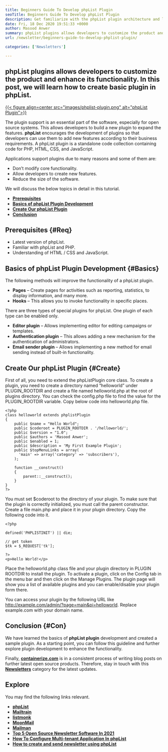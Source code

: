```yaml
---
title: Beginners Guide To Develop phpList Plugin
seoTitle: Beginners Guide To Develop phpList Plugin
description: Get familiarize with the phpList plugin architecture and learn how to create a basic phpList plugin. This guideline helps you to customize and enhance phpList functionality.
date: Fri, 18 Dec 2020 19:51:33 +0000
author: Masood Anwer
summary: phpList plugins allows developers to customize the product and enhance its functionality. In this post, we will learn how to create basic plugin in phpList.
url: /newsletter/beginners-guide-to-develop-phplist-plugin/

categories: ['Newsletters']

---
```

## phpList plugins allows developers to customize the product and enhance its functionality. In this post, we will learn how to create basic plugin in phpList.

[{{< figure align=center src="images/phplist-plugin.png" alt="phpList Plugin">}}][1] 

The plugin support is an essential part of the software, especially for open source systems. This allows developers to build a new plugin to expand the features. **phpList** encourages the development of plugins so that developers can use them to add new features according to their business requirements. A phpList plugin is a standalone code collection containing code for PHP, HTML, CSS, and JavaScript.

Applications support plugins due to many reasons and some of them are:

  * Don’t modify core functionality.
  * Allow developers to create new features.
  * Reduce the size of the software.

We will discuss the below topics in detail in this tutorial.

  * [**Prerequisites**][2]
  * [**Basics of phpList Plugin Development**][3]
  * [**Create Our phpList Plugin**][4]
  * [**Conclusion**][5]

## Prerequisites {#Req}

  * Latest version of phpList.
  * Familiar with phpList and PHP.
  * Understanding of HTML / CSS and JavaScript.

## Basics of phpList Plugin Development {#Basics}

The following methods will improve the functionality of a phpList plugin.

  * **Pages** – Create pages for activities such as reporting, statistics, to display information, and many more.
  * **Hooks** – This allows you to invoke functionality in specific places.

There are three types of special plugins for phpList. One plugin of each type can be enabled only.

  * **Editor plugin** – Allows implementing editor for editing campaigns or templates.
  * **Authentication plugin** – This allows adding a new mechanism for the authentication of administrators.
  * **Email sender plugin** – Allows implementing a new method for email sending instead of built-in functionality.

## Create Our phpList Plugin {#Create}

First of all, you need to extend the phpListPlugin core class. To create a plugin, you need to create a directory named “helloworld” under PLUGIN\_ROOTDIR and create a file named helloworld.php at the root of plugins directory. You can check the config.php file to find the value for the PLUGIN\_ROOTDIR variable. Copy below code into helloworld.php file.


```
<?php
class helloworld extends phplistPlugin
{
    public $name = "Hello World";
    public $coderoot = PLUGIN_ROOTDIR . '/helloworld/';
    public $version = "1.0";
    public $authors = 'Masood Anwer';
    public $enabled = 1;
    public $description = 'My First Example Plugin';
    public $topMenuLinks = array(
      'main' => array('category' => 'subscribers'),
    );

    function __construct()
    {
        parent::__construct();
    }
}
?>
```


You must set $coderoot to the directory of your plugin. To make sure that the plugin is correctly initialized, you must call the parent constructor. Create a file main.php and place it in your plugin directory. Copy the following code into it.


```
<?php

defined('PHPLISTINIT') || die;

// get token
$tk = $_REQUEST['tk'];

?>
<p>Hello World!</p>
```


Place the helloworld.php class file and your plugin directory in PLUGIN ROOTDIR to install the plugin. To activate a plugin, click on the Config tab in the menu bar and then click on the Manage Plugins. The plugin page will show you a list of available plugins and you can enable/disable your plugin form there. 

You can access your plugin by the following URL like http://example.com/admin/?page=main&pi=helloworld. Replace example.com with your domain name.

## Conclusion {#Con}

We have learned the basics of **phpList plugin** development and created a sample plugin. As a starting point, you can follow this guideline and further explore plugin development to enhance the functionality.

Finally, [**containerize.com**][6] is in a consistent process of writing blog posts on further latest open source products. Therefore, stay in touch with this [**Newsletters**][7] category for the latest updates.

## Explore

You may find the following links relevant.

  * [**phpList**][8]
  * [**Mailtrain**][9]
  * [**listmonk**][10]
  * [**MoonMail**][11]
  * [**Mailman**][12]
  * [**Top 5 Open Source Newsletter Software In 2021**][13]
  * [**How To Configure Multi-tenant Application In phpList**][14]
  * [**How to create and send newsletter using phpList**][15]

 [1]: https://products.containerize.com/newsletter/phplist
 [2]: #Req
 [3]: #Basics
 [4]: #Create
 [5]: #Con
 [6]: https://containerize.com
 [7]: https://blog.containerize.com/category/newsletter/
 [8]: https://products.containerize.com/newsletter/phplist/
 [9]: https://products.containerize.com/newsletter/mailtrain/
 [10]: https://products.containerize.com/newsletter/listmonk/
 [11]: https://products.containerize.com/newsletter/moonmail/
 [12]: https://products.containerize.com/newsletter/mailman/
 [13]: https://blog.containerize.com/2021/04/23/top-5-open-source-newsletter-software-in-2021/
 [14]: https://blog.containerize.com/2020/10/24/how-to-implement-multi-tenancy-in-phplist/
 [15]: https://blog.containerize.com/2020/10/29/how-to-create-and-send-newsletter-using-phplist/